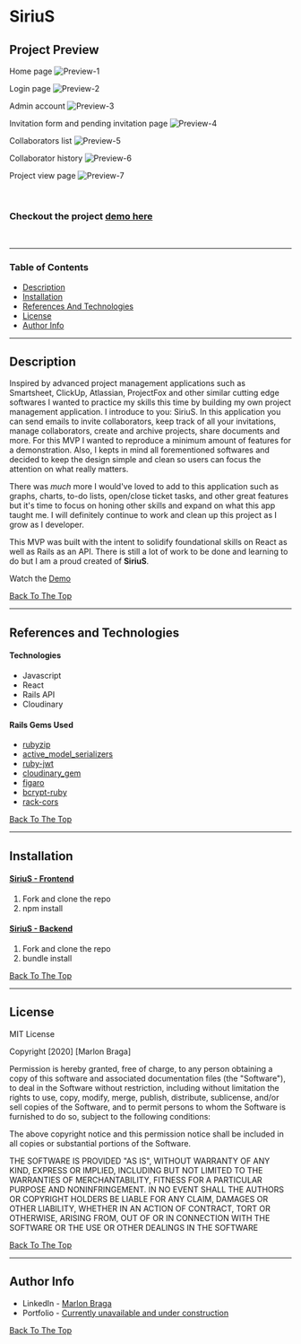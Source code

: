 # SiriuS

## Project Preview 

Home page
![Preview-1](https://res.cloudinary.com/dloh9txdc/image/upload/v1607554430/IssueMeThis-Collages/SiriuS-Collage.001_y1fren.jpg)

Login page
![Preview-2](https://res.cloudinary.com/dloh9txdc/image/upload/v1607554430/IssueMeThis-Collages/SiriuS-Collage.002_kgx4vg.jpg)

Admin account
![Preview-3](https://res.cloudinary.com/dloh9txdc/image/upload/v1607554430/IssueMeThis-Collages/SiriuS-Collage.003_qduipd.jpg)

Invitation form and pending invitation page
![Preview-4](https://res.cloudinary.com/dloh9txdc/image/upload/v1607554430/IssueMeThis-Collages/SiriuS-Collage.006_oe8q8x.jpg)

Collaborators list
![Preview-5](https://res.cloudinary.com/dloh9txdc/image/upload/v1607557280/IssueMeThis-Collages/collage.002_h8381n.jpg)

Collaborator history
![Preview-6](https://res.cloudinary.com/dloh9txdc/image/upload/v1607554430/IssueMeThis-Collages/SiriuS-Collage.004_jwgtgw.jpg)

Project view page
![Preview-7](https://res.cloudinary.com/dloh9txdc/image/upload/v1607557280/IssueMeThis-Collages/collage.001_kgmhzs.jpg)

<br />

### Checkout the project [demo here](needs-to-work-ondemo)

<br />

---

### Table of Contents

- [Description](#description)
- [Installation](#installation)
- [References And Technologies](#references-and-technologies)
- [License](#license)
- [Author Info](#author-info)

---

## Description

Inspired by advanced project management applications such as Smartsheet, ClickUp, Atlassian, ProjectFox and other similar cutting edge softwares I wanted to practice my skills this time by building my own project management application. I introduce to you: SiriuS. In this application you can send emails to invite collaborators, keep track of all your invitations, manage collaborators, create and archive projects, share documents and more. For this MVP I wanted to reproduce a minimum amount of features for a demonstration. Also, I kepts in mind all forementioned softwares and decided to keep the design simple and clean so users can focus the attention on what really matters. 

There was _much_ more I would've loved to add to this application such as graphs, charts, to-do lists, open/close ticket tasks, and other great features but it's time to focus on honing other skills and expand on what this app taught me. I will definitely continue to work and clean up this project as I grow as I developer.

This MVP was built with the intent to solidify foundational skills on React as well as Rails as an API. There is still a lot of work to be done and learning to do but I am a proud created of __SiriuS__.

Watch the [Demo](needs-to-work-ondemo)

[Back To The Top](#sirius)

---

## References and Technologies

#### Technologies

- Javascript
- React
- Rails API
- Cloudinary

#### Rails Gems Used

- [rubyzip](https://github.com/rubyzip/rubyzip)
- [active_model_serializers](https://github.com/rails-api/active_model_serializers)
- [ruby-jwt](https://github.com/jwt/ruby-jwt)
- [cloudinary_gem](https://github.com/cloudinary/cloudinary_gem)
- [figaro](https://github.com/laserlemon/figaro)
- [bcrypt-ruby](https://github.com/codahale/bcrypt-ruby)
- [rack-cors](https://github.com/cyu/rack-cors)

[Back To The Top](#sirius)

---

## Installation

#### [SiriuS - Frontend](https://github.com/mrdbrg/SiriuS-frontend)

1. Fork and clone the repo
1. npm install

#### [SiriuS - Backend](https://github.com/mrdbrg/SiriuS-backend)

1. Fork and clone the repo
1. bundle install

[Back To The Top](#sirius)

---

## License

MIT License

Copyright [2020] [Marlon Braga]

Permission is hereby granted, free of charge, to any person obtaining a copy of this software and associated documentation files (the "Software"), to deal in the Software without restriction, including without limitation the rights to use, copy, modify, merge, publish, distribute, sublicense, and/or sell copies of the Software, and to permit persons to whom the Software is furnished to do so, subject to the following conditions:

The above copyright notice and this permission notice shall be included in all copies or substantial portions of the Software.

THE SOFTWARE IS PROVIDED "AS IS", WITHOUT WARRANTY OF ANY KIND, EXPRESS OR IMPLIED, INCLUDING BUT NOT LIMITED TO THE WARRANTIES OF MERCHANTABILITY, FITNESS FOR A PARTICULAR PURPOSE AND NONINFRINGEMENT. IN NO EVENT SHALL THE AUTHORS OR COPYRIGHT HOLDERS BE LIABLE FOR ANY CLAIM, DAMAGES OR OTHER LIABILITY, WHETHER IN AN ACTION OF CONTRACT, TORT OR OTHERWISE, ARISING FROM, OUT OF OR IN CONNECTION WITH THE SOFTWARE OR THE USE OR OTHER DEALINGS IN THE SOFTWARE

[Back To The Top](#sirius)

---

## Author Info

- LinkedIn - [Marlon Braga](https://www.linkedin.com/in/marlon-braga/)
- Portfolio - [Currently unavailable and under construction](https://www.youtube.com/watch?v=oHg5SJYRHA0&ab_channel=cotter548)

[Back To The Top](#sirius)
